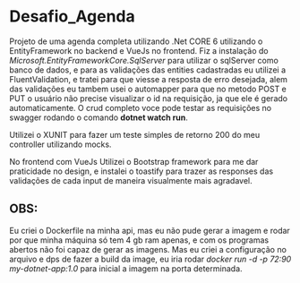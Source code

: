 # Desafio_Agenda

Projeto de uma agenda completa utilizando .Net CORE 6 utilizando o EntityFramework no backend e VueJs no frontend. Fiz a instalação do _Microsoft.EntityFrameworkCore.SqlServer_ para utilizar o sqlServer como banco de dados, e para as validações das entities cadastradas eu utilizei a FluentValidation, e tratei para que viesse a resposta de erro desejada, alem das 
validações eu tambem usei o automapper para que no metodo POST e PUT o usuário não precise visualizar o id na requisição, ja que ele é gerado automaticamente. O crud 
completo voce pode testar as requisições no swagger rodando o comando **dotnet watch run**. 

Utilizei o XUNIT para fazer um teste simples de retorno 200 do meu controller utilizando mocks. 

No frontend com VueJs Utilizei o Bootstrap framework para me dar praticidade no design, e instalei o toastify para trazer as responses das validações de cada input de maneira visualmente
mais agradavel.

## OBS:
Eu criei o Dockerfile na minha api, mas eu não pude gerar a imagem e rodar por que minha máquina só tem 4 gb ram apenas, e com os programas abertos não foi capaz de gerar as imagens. Mas eu criei a configuração no arquivo e dps de fazer a build da image, eu iria rodar _docker run -d -p 72:90 my-dotnet-app:1.0_ para inicial a imagem na porta determinada.



